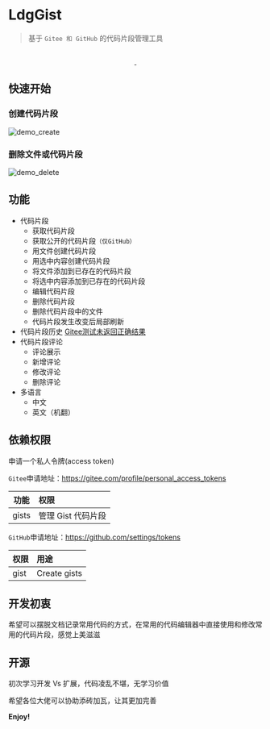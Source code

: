 # LdgGist

> 基于 `Gitee 和 GitHub` 的代码片段管理工具

<p align="center">
  <img src="https://raw.githubusercontent.com/wanglong126/vscode-ldggist/main/resources/logo.png" alt="">
</p>

<p align="center">
  <a href="https://marketplace.visualstudio.com/items?itemName=itldg.ldgGist">
    <img src="https://img.shields.io/visual-studio-marketplace/d/itldg.ldgGist.svg?style=flat-square" alt="">
  </a>
  <a href="https://github.com/wanglong126/vscode-ldggist/blob/main/LICENSE">
    <img src="https://img.shields.io/github/license/wanglong126/vscode-ldggist.svg?style=flat-square" alt="">
  </a>
</p>

## 快速开始

### 创建代码片段

![demo_create](https://raw.githubusercontent.com/wanglong126/vscode-ldggist/main/docs/gifs/create.gif)

### 删除文件或代码片段

![demo_delete](https://raw.githubusercontent.com/wanglong126/vscode-ldggist/main/docs/gifs/delete.gif)
## 功能

-   代码片段
    -   获取代码片段
    -   获取公开的代码片段`（仅GitHub）`
    -   用文件创建代码片段
    -   用选中内容创建代码片段
    -   将文件添加到已存在的代码片段
    -   将选中内容添加到已存在的代码片段
    -   编辑代码片段
    -   删除代码片段
    -   删除代码片段中的文件
    -   代码片段发生改变后局部刷新
-   代码片段历史  [Gitee测试未返回正确结果](https://gitee.com/oschina/git-osc/issues/I5072D)
-   代码片段评论
    -   评论展示
    -   新增评论
    -   修改评论
    -   删除评论
-   多语言
    -   中文
    -   英文（机翻）


## 依赖权限

申请一个私人令牌(access token)

`Gitee`申请地址：https://gitee.com/profile/personal_access_tokens

| 功能  | 权限               |
| ----- | :----------------- |
| gists | 管理 Gist 代码片段 |

`GitHub`申请地址：https://github.com/settings/tokens

| 权限 | 用途         |
| ---- | :----------- |
| gist | Create gists |

## 开发初衷

希望可以摆脱文档记录常用代码的方式，在常用的代码编辑器中直接使用和修改常用的代码片段，感觉上美滋滋

## 开源

初次学习开发 Vs 扩展，代码凌乱不堪，无学习价值

希望各位大佬可以协助添砖加瓦，让其更加完善

**Enjoy!**
